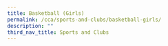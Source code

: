 ```yaml
---
title: Basketball (Girls)
permalink: /cca/sports-and-clubs/basketball-girls/
description: ""
third_nav_title: Sports and Clubs
---
```


